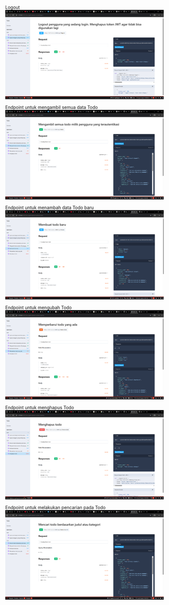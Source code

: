 Logout
![alt text](<Screenshot 2025-06-15 210038.png>)

Endpoint untuk mengambil semua data Todo
![alt text](<Screenshot 2025-06-15 210610.png>)

Endpoint untuk menambah data Todo baru 
![alt text](<Screenshot 2025-06-15 210737.png>)

Endpoint untuk mengubah Todo 
![alt text](<Screenshot 2025-06-15 210925.png>)

Endpoint untuk menghapus Todo 
![alt text](<Screenshot 2025-06-15 210934.png>)

Endpoint untuk melakukan pencarian pada Todo 
![alt text](<Screenshot 2025-06-15 210410.png>)